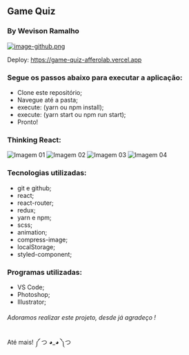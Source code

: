 ## Game Quiz
### By Wevison Ramalho

[![image-github.png](https://i.postimg.cc/gJsGW34T/image-github.png)](https://postimg.cc/DJS9QJ9r)

Deploy:
https://game-quiz-afferolab.vercel.app

### Segue os passos abaixo para executar a aplicação:
* Clone este repositório;
* Navegue até a pasta;
* execute: (yarn ou npm install);
* execute: (yarn start ou npm run start);
* Pronto!

### Thinking React:
![Imagem 01](https://i.ibb.co/M9wM024/20190923-000223.jpg)
![Imagem 02](https://i.ibb.co/3zCR9xm/20190923-000255.jpg)
![Imagem 03](https://i.ibb.co/y59mvz3/20190923-000402.jpg)
![Imagem 04](https://i.ibb.co/sqyfvLc/20190923-000426.jpg)

### Tecnologias utilizadas:
* git e github;
* react;
* react-router;
* redux;
* yarn e npm;
* scss;
* animation;
* compress-image;
* localStorage;
* styled-component;

### Programas utilizadas:
* VS Code;
* Photoshop;
* Illustrator;

###### Adoramos realizar este projeto, desde já agradeço !

Até mais! ༼ つ ◕_◕ ༽つ
